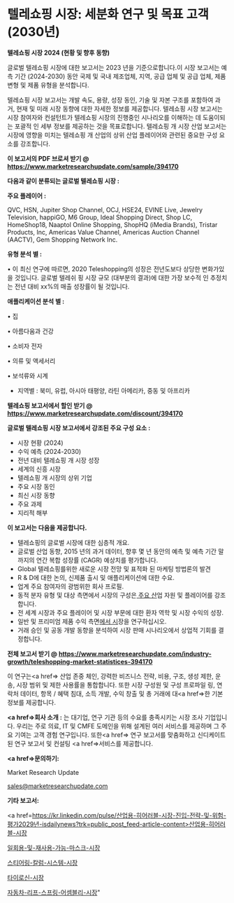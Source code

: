 # 텔레쇼핑 시장: 세분화 연구 및 목표 고객(2030년)

<strong>텔레쇼핑 시장 2024 (현황 및 향후 동향)</strong>

글로벌 텔레쇼핑 시장에 대한 보고서는 2023 년을 기준으로합니다.이 시장 보고서는 예측 기간 (2024-2030) 동안 국제 및 국내 제조업체, 지역, 공급 업체 및 공급 업체, 제품 변형 및 제품 유형을 분석합니다.

텔레쇼핑 시장 보고서는 개발 속도, 용량, 성장 동인, 기술 및 자본 구조를 포함하여 과거, 현재 및 미래 시장 동향에 대한 자세한 정보를 제공합니다. 텔레쇼핑 시장 보고서는 시장 참여자와 컨설턴트가 텔레쇼핑 시장의 진행중인 시나리오를 이해하는 데 도움이되는 포괄적 인 세부 정보를 제공하는 것을 목표로합니다. 텔레쇼핑 개 시장 산업 보고서는 시장에 영향을 미치는 텔레쇼핑 개 산업의 상위 산업 플레이어와 관련된 중요한 구성 요소를 강조합니다.



<strong>이 보고서의 PDF 브로셔 받기 @ <a href=https://www.marketresearchupdate.com/sample/394170>https://www.marketresearchupdate.com/sample/394170</a></strong>



<strong>다음과 같이 분류되는 글로벌 텔레쇼핑 시장 :</strong>



<strong>주요 플레이어 :</strong>

QVC, HSN, Jupiter Shop Channel, OCJ, HSE24, EVINE Live, Jewelry Television, happiGO, M6 Group, Ideal Shopping Direct, Shop LC, HomeShop18, Naaptol Online Shopping, ShopHQ (iMedia Brands), Tristar Products, Inc, Americas Value Channel, Americas Auction Channel (AACTV), Gem Shopping Network Inc.



<strong>유형 분석 별 :</strong>

• 이 최신 연구에 따르면, 2020 Teleshopping의 성장은 전년도보다 상당한 변화가있을 것입니다. 글로벌 텔레쉬 핑 시장 규모 (대부분의 결과)에 대한 가장 보수적 인 추정치는 전년 대비 xx%의 매출 성장률이 될 것입니다.



<strong>애플리케이션 분석 별 :</strong>

• 집

• 아름다움과 건강

• 소비자 전자

• 의류 및 액세서리

• 보석류와 시계

<ul>
  <li>지역별 : 북미, 유럽, 아시아 태평양, 라틴 아메리카, 중동 및 아프리카</li>
</ul>


<strong>텔레쇼핑 보고서에서 할인 받기 @ <a href=https://www.marketresearchupdate.com/discount/394170>https://www.marketresearchupdate.com/discount/394170</a></strong>



<strong>글로벌 텔레쇼핑 시장 보고서에서 강조된 주요 구성 요소 :</strong>
<ul>
  <li>시장 현황 (2024)</li>
  <li>수익 예측 (2024-2030)</li>
  <li>전년 대비 텔레쇼핑 개 시장 성장</li>
  <li>세계의 신흥 시장</li>
  <li>텔레쇼핑 개 시장의 상위 기업</li>
  <li>주요 시장 동인</li>
  <li>최신 시장 동향</li>
  <li>주요 과제</li>
  <li>지리적 해부</li>
</ul>


<strong>이 보고서는 다음을 제공합니다.</strong>
<ul>
  <li>텔레쇼핑의 글로벌 시장에 대한 심층적 개요.</li>
  <li>글로벌 산업 동향, 2015 년의 과거 데이터, 향후 몇 년 동안의 예측 및 예측 기간 말까지의 연간 복합 성장률 (CAGR) 예상치를 평가합니다.</li>
  <li>Global 텔레쇼핑를위한 새로운 시장 전망 및 표적화 된 마케팅 방법론의 발견</li>
  <li>R &amp; D에 대한 논의, 신제품 출시 및 애플리케이션에 대한 수요.</li>
  <li>업계 주요 참여자의 광범위한 회사 프로필.</li>
  <li>동적 분자 유형 및 대상 측면에서 시장의 구성은<a href=> 주요 산</a>업 자원 및 플레이어를 강조합니다.</li>
  <li>전 세계 시장과 주요 플레이어 및 시장 부문에 대한 환자 역학 및 시장 수익의 성장.</li>
  <li>일반 및 프리미엄 제품 수익 측면<a href=>에서 시</a>장을 연구하십시오.</li>
  <li>거래 승인 및 공동 개발 동향을 분석하여 시장 판매 시나리오에서 상업적 기회를 결정합니다.</li>
</ul>



<strong>전체 보고서 받기 @ <a href=https://www.marketresearchupdate.com/industry-growth/teleshopping-market-statistices-394170>https://www.marketresearchupdate.com/industry-growth/teleshopping-market-statistices-394170</a></strong>

이 연구는<a href=> 산업 존중</a> 체인, 강력한 비즈니스 전략, 비용, 구조, 생성 제한, 운송, 시장 범위 및 제한 사용률을 통합합니다. 또한 시장 구성원 및 구성 프로파일 링, 연락처 데이터, 항목 / 혜택 침대, 소득 개발, 수익 창출 및 총 거래에 대<a href=>한 기본 </a>정보를 제공합니다.



<strong><a href=>회사 소</a>개 :</strong>
는 대기업, 연구 기관 등의 수요를 충족시키는 시장 조사 기업입니다. 우리는 주로 의료, IT 및 CMFE 도메인을 위해 설계된 여러 서비스를 제공하며 그 주요 기여는 고객 경험 연구입니다. 또한<a href=> 연구 보</a>고서를 맞춤화하고 신디케이트 된 연구 보고서 및 컨설팅 <a href=>서비스</a>를 제공합니다.



<strong><a href=>문의하기:</a></strong>

Market Research Update

sales@marketresearchupdate.com



<strong>기타 보고서:</strong>

<a href=https://kr.linkedin.com/pulse/산업용-히어러블-시장-진입-전략-및-위험-평가2029년-isdailynews?trk=public_post_feed-article-content>산업용-히어러블-시장</a>

<a href=https://www.linkedin.com/pulse/일회용-및-재사용-가능-마스크-시장-규모-성장-2023-trend-tracking-tips-360-analysis/>일회용-및-재사용-가능-마스크-시장</a>

<a href=https://www.linkedin.com/pulse/스티어링-칼럼-시스템-시장-세분화-연구-및-목표-고객2029년-market-matrix-musings-analysis-ju5df/>스티어링-칼럼-시스템-시장</a>

<a href=https://www.linkedin.com/pulse/타이로신-시장-진입-전략-및-위험-평가2029년-data-dive-diaries-24-analysis-qviyf/>타이로신-시장</a>

<a href=https://www.linkedin.com/pulse/자동차-리프-스프링-어셈블리-시장-진입-전략-및-위험-평가2030년-n3brc/>자동차-리프-스프링-어셈블리-시장</a>"
